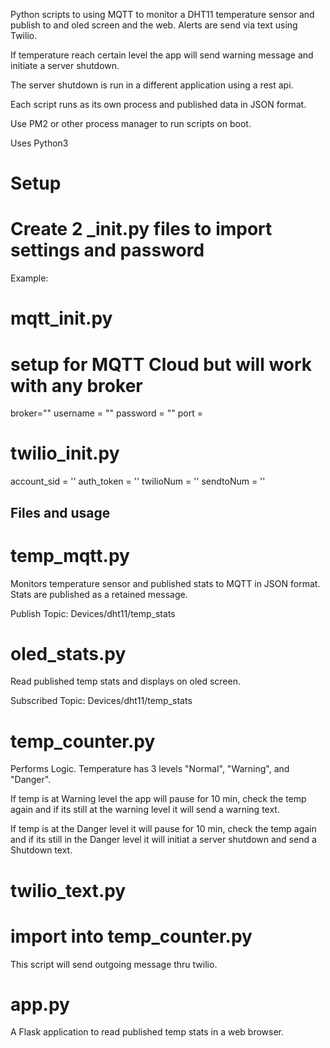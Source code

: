Python scripts to using MQTT to monitor a DHT11 temperature sensor and publish to and oled screen and the web. Alerts are send via text using Twilio. 

If temperature reach certain level the app will send warning message and initiate a server shutdown. 

The server shutdown is run in a different application using a rest api. 

Each script runs as its own process and published data in JSON format. 

Use PM2 or other process manager to run scripts on boot. 

Uses Python3

# Setup
# Create 2 _init.py files to import settings and password


Example: 

# mqtt_init.py
# setup for MQTT Cloud but will work with any broker

broker=""
username = ""
password = ""
port = <port number>

# twilio_init.py

account_sid = ''
auth_token = ''
twilioNum = ''
sendtoNum = ''

## Files and usage

# temp_mqtt.py 
Monitors temperature sensor and published stats to MQTT in JSON format. 
Stats are published as a retained message. 

Publish Topic: Devices/dht11/temp_stats

# oled_stats.py
Read published temp stats and displays on oled screen. 

Subscribed Topic: Devices/dht11/temp_stats

# temp_counter.py
Performs Logic. 
Temperature has 3 levels "Normal", "Warning", and "Danger".

If temp is at Warning level the app will pause for 10 min, check the temp again and if its still at the warning level it will send a warning text. 

If temp is at the Danger level it will pause for 10 min, check the temp again and if its still in the Danger level it will initiat a server shutdown and send a Shutdown text. 

# twilio_text.py
# import into temp_counter.py

This script will send outgoing message thru twilio. 

# app.py
A Flask application to read published temp stats in a web browser. 
